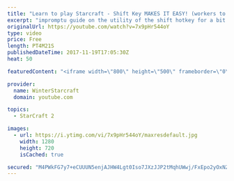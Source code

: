 ```yaml
---
title: "Learn to play Starcraft - Shift Key MAKES IT EASY! (workers to gas, waypoints, ctrl grps, moving)"
excerpt: "impromptu guide on the utility of the shift hotkey for a bit of everything"
originalUrl: https://youtube.com/watch?v=7x9pHr544oY
type: video
price: Free
length: PT4M21S
publishedDateTime: 2017-11-19T17:05:30Z
heat: 50

featuredContent: "<iframe width=\"800\" height=\"500\" frameborder=\"0\" src=\"https://www.youtube.com/embed/7x9pHr544oY\" allow=\"accelerometer; autoplay; encrypted-media; gyroscope; picture-in-picture\" allowfullscreen></iframe>"

provider:
  name: WinterStarcraft
  domain: youtube.com

topics:
  - StarCraft 2

images:
  - url: https://i.ytimg.com/vi/7x9pHr544oY/maxresdefault.jpg
    width: 1280
    height: 720
    isCached: true

secured: "M4PWkFG7y7+eCUUUN5enjAJHW4Lgt0Iso7JXzJJP2tMqhUWwj/FxEpo2yOxNZ7BuR7SKKc0uyzjIO6UcWjQL163iFllNa2N/RpzT7kqP2lF5FSFdCze1fqENyXIerqYU7zqcTHsHWTD7LOSfrrlix+pSi6iX8lTlhSwxn530UpxmhQ2zF6ZHbzxSLFMSyJKPh7JkuKeSIG9ZurJVrO2XXZmQcASjsns3XFOGzVJx2DoeCcivZrgAQfmQPovslL7T5riQ+Q1QTYJx3MWuY6JziB4bzrHF2YUyWOwUdZfkDjiS0pL9H/ffmluRvnsz4d/LCU0V+wWXUz7TmHKoUI17vsu6iAGN9S6AWgLzJ/6bxrZhiqHBg5BPKNXbCjIqabYR/iW0szDyg1UbwM51bwEpkNP1o64TCyn+zmL7bGfmSmE=;0pxm3X9tU3kVkGPszmBUmg=="
---
```


